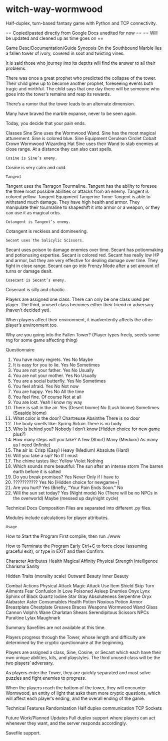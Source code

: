 # witch-way-wormwood
Half-duplex, turn-based fantasy game with Python and TCP connectivity.

== Copied/pasted directly from Google Docs unedited for now ==
== Will be updated and cleaned up as time goes on ==

Game Desc/Documentation/Guide
Synopsis
On the Southbound Marble lies a fallen tower of ivory, covered in soot and twisting vines.

It is said those who journey into its depths will find the answer to all their problems.

There was once a great prophet who predicted the collapse of the tower. Their child grew up to become another prophet, foreseeing events both tragic and mirthful. The child says that one day there will be someone who goes into the tower’s remains and reap its rewards.

There’s a rumor that the tower leads to an alternate dimension.

Many have braved the marble expanse, never to be seen again.

Today, you decide that your pain ends.

Classes
	Sine
Sine uses the Wormwood Wand.
Sine has the most magical attunement.
Sine is colored blue.
Sine Equipment
Cerulean Circlet
Cobalt Crown
Wormwood Wizarding Hat
Sine uses their Wand to stab enemies at close range. At a distance they can also cast spells.

	Cosine is Sine’s enemy.
Cosine is very calm and cold.

	Tangent
Tangent uses the Tarragon Tourmaline.
Tangent has the ability to foresee the three most possible abilities or attacks from an enemy.
Tangent is colored yellow.
Tangent Equipment
Tangerine Tome
Tangent is able to withstand much damage. They have high health and armor. They manipulate their tourmaline to shapeshift it into armor or a weapon, or they can use it as magical orbs.

	Cotangent is Tangent’s enemy.
Cotangent is reckless and domineering.

	Secant uses the Salicylic Scissors.
Secant uses poison to damage enemies over time.
Secant has potionmaking and potionusing expertise.
Secant is colored red.
Secant has really low HP and armor, but they are very effective for dealing damage over time. They fight in close range. Secant can go into Frenzy Mode after a set amount of turns or damage dealt.

	Cosecant is Secant’s enemy.
Cosecant is silly and chaotic.

Players are assigned one class. There can only be one class used per player. The third, unused class becomes either their friend or adversary (haven’t decided yet).

When players affect their environment, it inadvertently affects the other player’s environment too.

Why are you going into the Fallen Tower?
(Player types freely, seeds some rng for some game affecting thing)

Questionnaire
1. You have many regrets.
	Yes
	No
	Maybe
2. It is easy for you to lie.
	Yes
	No
	Sometimes
3. You are not your father.
	Yes
	No
	Usually
4. You are not your mother.
	Yes
	No
	Usually
5. You are a social butterfly.
	Yes
	No
	Sometimes
6. You feel afraid.
	Yes
	No
	Not now
7. You are happy.
	Yes
	No
	All the time
8. You feel fine.
Of course
Not at all
9. You are lost.
Yeah
I know my way
10. There is salt in the air.
	Yes (Desert biome)
	No (Lush biome)
	Sometimes (Seaside biome)
9. What color is the door?
	Chartreuse
	Absinthe
	There is no door
10. The body smells like:
	Spring
	Sirloin
	There is no body
11. Who is behind you?
	Nobody
	I don’t know
	[Hidden choice for new game plus?]
12. How many steps will you take?
	A few (Short)
	Many (Medium)
	As many as I need (Infinite)
13. The air is:
	Crisp (Easy)
	Heavy (Medium)
	Absolute (Hard)
14. Will you take a sip?
	No
	If I must
15. The chime tastes like:
	Yellow
	Violet
	Nothing
16. Which sounds more beautiful:
	The sun after an intense storm
	The barren earth before it is salted
17. Do you break promises?
	Yes
	Never
	Only if I have to
18. ???????????
	Yes
	No
	[Hidden choice for newgame+]
19. Are you hurt?
	Yes (Briefly, “Your Pain Ends Soon.”
	No
20. Will the sun set today?
	Yes (Night mode)
	No (There will be no NPCs in the overworld)
	Maybe (messed up day/night cycle)

Technical Docs
	Composition
Files are separated into different .py files.

Modules include calculations for player attributes.

	Usage
How to Start the Program
First compile, then run ./www

How to Terminate the Program Early
Ctrl+C to force close (assuming graceful exit), or type in EXIT and then Confirm.

Character Attributes
Health
Magical Affinity
Physical Strength
Intelligence
Charisma
Sanity

Hidden Traits (morality scale)
Outward Beauty
Inner Beauty

Combat Actions
Physical Attack
Magic Attack
Use Item
Shield
Skip Turn
Ailments
Fear
Confusion
In Love
Poisoned
Asleep
Enemies
Onyx Lynx
Sphinx of Black Quartz
Iodine Star
Gray Absoluteness
Serpentine Oryx
Alabaster Aster
Consumables
Health Potion
Noxious Potion
Armor
Breastplate
Chestplate
Greaves
Braces
Weapons
Wormwood Wand
Glass Cannon
Volph’s Wane
Charlatan Shears
Serendipitous Scissors
NPCs
Puraitine
Lylax
Maughnark

Summary
Savefiles are not available at this time.

Players progress through the Tower, whose length and difficulty are determined by the cryptic questionnaire at the beginning.

Players are assigned a class, Sine, Cosine, or Secant which each have their own unique abilities, kits, and playstyles. The third unused class will be the two players’ adversary.

As players enter the Tower, they are quickly separated and must solve puzzles and fight enemies to progress.

When the players reach the bottom of the tower, they will encounter Wormwood, an entity of light that asks them more cryptic questions, which will affect each player’s ending, and the overall ending of the game.

Technical Features
Randomization
Half duplex communication
TCP Sockets


Future Work/Planned Updates
Full duplex support where players can act whenever they want, and the server responds accordingly.

Savefile support.
